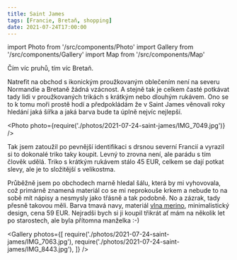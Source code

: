 ```yaml
---
title: Saint James
tags: [Francie, Bretaň, shopping]
date: 2021-07-24T17:00:00
---
```


import Photo from '/src/components/Photo'
import Gallery from '/src/components/Gallery'
import Map from '/src/components/Map'

Čím víc pruhů, tím víc Bretaň.

<!-- truncate -->

Natrefit na obchod s ikonickým proužkovaným oblečením není na severu Normandie a Bretaně žádná vzácnost. A stejně tak je celkem časté potkávat tady lidi v proužkovaných trikách s krátkým nebo dlouhým rukávem. Ono se to k tomu moři prostě hodí a předpokládám že v Saint James věnovali roky hledání jaká šířka a jaká barva bude ta úplně nejvíc nejlepší.

<Photo photo={require('./photos/2021-07-24-saint-james/IMG_7049.jpg')} />

Tak jsem zatoužil po pevnější identifikaci s drsnou severní Francií a vyrazil si to dokonalé triko taky koupit. Levný to zrovna není, ale parádu s tím člověk udělá. Triko s krátkým rukávem stálo 45 EUR, celkem se dají potkat slevy, ale je to složitější s velikostma.

Průběžně jsem po obchodech marně hledal šálu, která by mi vyhovovala, což primárně znamená materiál co se mi neprokouše krkem a nebude to na sobě mít nápisy a nesmysly jako třásně a tak podobně. No a zázrak, tady přesně takovou měli. Barva tmavá navy, materiál [vlna merino](https://cs.wikipedia.org/wiki/Merino), minimalistický design, cena 59 EUR. Nejradši bych si ji koupil třikrát ať mám na několik let po starostech, ale byla přítomna manželka :-)

<Gallery photos={[
require('./photos/2021-07-24-saint-james/IMG_7063.jpg'),
require('./photos/2021-07-24-saint-james/IMG_8443.jpg'),
]} />

<Map src="https://www.google.com/maps/embed?pb=!1m14!1m8!1m3!1d10543.530497790529!2d-2.0239319!3d48.6503606!3m2!1i1024!2i768!4f13.1!3m3!1m2!1s0x0%3A0x9a8d9ea41547d7ac!2sSAINT%20JAMES%20-%20Saint%20Malo!5e0!3m2!1sen!2scz!4v1629476206464!5m2!1sen!2scz" />
